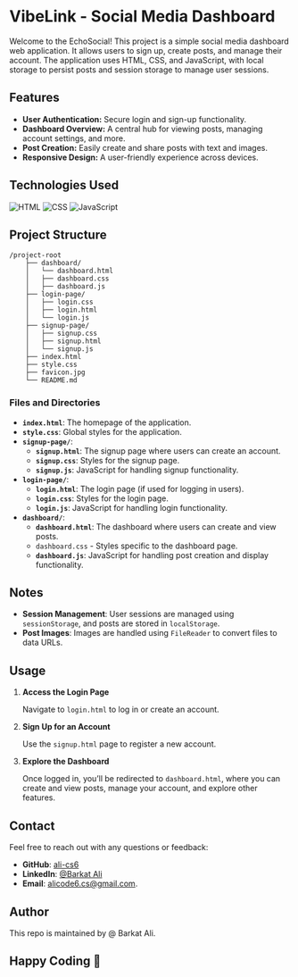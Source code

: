 # VibeLink - Social Media Dashboard

Welcome to the EchoSocial! This project is a simple social media dashboard web application. It allows users to sign up, create posts, and manage their account. The application uses HTML, CSS, and JavaScript, with local storage to persist posts and session storage to manage user sessions.


## Features

- **User Authentication:** Secure login and sign-up functionality.
- **Dashboard Overview:** A central hub for viewing posts, managing account settings, and more.
- **Post Creation:** Easily create and share posts with text and images.
- **Responsive Design:** A user-friendly experience across devices.

## Technologies Used

![HTML](https://img.shields.io/badge/HTML-E34F26?style=flat&logo=html5&logoColor=white)
![CSS](https://img.shields.io/badge/CSS-1572B6?style=flat&logo=css3&logoColor=white)
![JavaScript](https://img.shields.io/badge/JavaScript-F7DF1E?style=flat&logo=javascript&logoColor=black)


## Project Structure


```
/project-root
    ├── dashboard/
    │   └── dashboard.html
    │   ├── dashboard.css
    │   ├── dashboard.js
    ├── login-page/
    │   ├── login.css
    │   ├── login.html
    │   └── login.js
    ├── signup-page/
    │   ├── signup.css
    │   ├── signup.html
    │   └── signup.js
    ├── index.html
    ├── style.css
    ├── favicon.jpg
    └── README.md
```


### Files and Directories

- **`index.html`**: The homepage of the application.
- **`style.css`**: Global styles for the application.
- **`signup-page/`**:
  - **`signup.html`**: The signup page where users can create an account.
  - **`signup.css`**: Styles for the signup page.
  - **`signup.js`**: JavaScript for handling signup functionality.
- **`login-page/`**:
  - **`login.html`**: The login page (if used for logging in users).
  - **`login.css`**: Styles for the login page.
  - **`login.js`**: JavaScript for handling login functionality.
- **`dashboard/`**:
  - **`dashboard.html`**: The dashboard where users can create and view posts.
  - `dashboard.css` - Styles specific to the dashboard page.
  - **`dashboard.js`**: JavaScript for handling post creation and display functionality.

## Notes

- **Session Management**: User sessions are managed using `sessionStorage`, and posts are stored in `localStorage`.
- **Post Images**: Images are handled using `FileReader` to convert files to data URLs.

## Usage

1. **Access the Login Page**

   Navigate to `login.html` to log in or create an account.

2. **Sign Up for an Account**

   Use the `signup.html` page to register a new account.

3. **Explore the Dashboard**

   Once logged in, you’ll be redirected to `dashboard.html`, where you can create and view posts, manage your account, and explore other features.

## Contact

Feel free to reach out with any questions or feedback:

- **GitHub**: [ali-cs6](https://github.com/ali-cs6)
- **LinkedIn**: [@Barkat Ali](www.linkedin.com/in/alicode6)
- **Email**: [alicode6.cs@gmail.com](alicode6.cs@gmail.com).

## Author

This repo is maintained by @ Barkat Ali.

## Happy Coding 🎈
